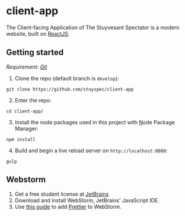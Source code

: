 # client-app
The Client-facing Application of The Stuyvesant Spectator is a modern website, built on [ReactJS](https://github.com/facebook/react).

## Getting started
_Requirement: [Git](https://help.github.com/articles/set-up-git/)_
1. Clone the repo (default branch is `develop`): 
```
git clone https://github.com/stuyspec/client-app
```
2. Enter the repo: 
```
cd client-app/
```
3. Install the node packages used in this project with <u>N</u>ode Package Manager: 
```
npm install
```
4. Build and begin a live reload server on `http://localhost:8080`: 
```
gulp
```

## Webstorm
1. Get a free student license at [JetBrains](https://www.jetbrains.com/student/)
2. Download and install WebStorm, JetBrains' JavaScript IDE.
3. Use [this guide](https://medium.com/@jm90mm/adding-prettier-to-webstorm-a218eeec04d2) to add [Prettier](https://github.com/prettier/prettier) to WebStorm.
